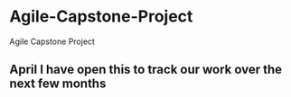 # Agile-Capstone-Project
Agile Capstone Project
## April I have open this to track our work over the next few months
